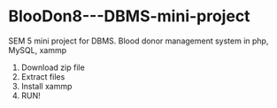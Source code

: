 # BlooDon8---DBMS-mini-project
SEM 5 mini project for DBMS. Blood donor management system in php, MySQL, xammp

1. Download zip file
2. Extract files
3. Install xammp
4. RUN!
